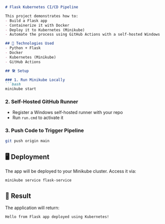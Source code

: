 
````markdown
# Flask Kubernetes CI/CD Pipeline

This project demonstrates how to:
- Build a Flask app
- Containerize it with Docker
- Deploy it to Kubernetes (Minikube)
- Automate the process using GitHub Actions with a self-hosted Windows runner

## 🔧 Technologies Used
- Python + Flask
- Docker
- Kubernetes (Minikube)
- GitHub Actions

## 🛠️ Setup

### 1. Run Minikube Locally
```bash
minikube start
````

### 2. Self-Hosted GitHub Runner

* Register a Windows self-hosted runner with your repo
* Run `run.cmd` to activate it

### 3. Push Code to Trigger Pipeline

```bash
git push origin main
```

## 🖥️ Deployment

The app will be deployed to your Minikube cluster. Access it via:

```bash
minikube service flask-service
```

## 🔗 Result

The application will return:

```text
Hello from Flask app deployed using Kubernetes!
```

